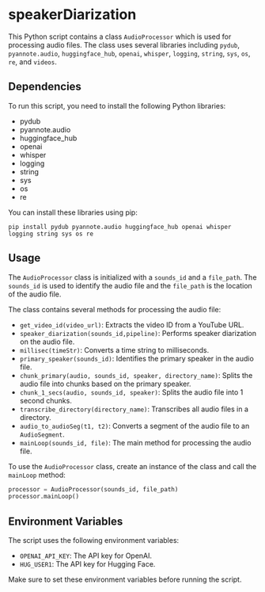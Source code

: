 # speakerDiarization

This Python script contains a class `AudioProcessor` which is used for processing audio files. The class uses several libraries including `pydub`, `pyannote.audio`, `huggingface_hub`, `openai`, `whisper`, `logging`, `string`, `sys`, `os`, `re`, and `videos`.

## Dependencies

To run this script, you need to install the following Python libraries:

- pydub
- pyannote.audio
- huggingface_hub
- openai
- whisper
- logging
- string
- sys
- os
- re

You can install these libraries using pip:

```
pip install pydub pyannote.audio huggingface_hub openai whisper logging string sys os re
```

## Usage

The `AudioProcessor` class is initialized with a `sounds_id` and a `file_path`. The `sounds_id` is used to identify the audio file and the `file_path` is the location of the audio file.

The class contains several methods for processing the audio file:

- `get_video_id(video_url)`: Extracts the video ID from a YouTube URL.
- `speaker_diarization(sounds_id,pipeline)`: Performs speaker diarization on the audio file.
- `millisec(timeStr)`: Converts a time string to milliseconds.
- `primary_speaker(sounds_id)`: Identifies the primary speaker in the audio file.
- `chunk_primary(audio, sounds_id, speaker, directory_name)`: Splits the audio file into chunks based on the primary speaker.
- `chunk_1_secs(audio, sounds_id, speaker)`: Splits the audio file into 1 second chunks.
- `transcribe_directory(directory_name)`: Transcribes all audio files in a directory.
- `audio_to_audioSeg(t1, t2)`: Converts a segment of the audio file to an `AudioSegment`.
- `mainLoop(sounds_id, file)`: The main method for processing the audio file.

To use the `AudioProcessor` class, create an instance of the class and call the `mainLoop` method:

```python
processor = AudioProcessor(sounds_id, file_path)
processor.mainLoop()
```

## Environment Variables

The script uses the following environment variables:

- `OPENAI_API_KEY`: The API key for OpenAI.
- `HUG_USER1`: The API key for Hugging Face.

Make sure to set these environment variables before running the script.
